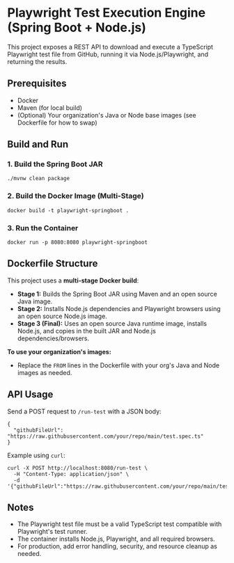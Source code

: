 # Playwright Test Execution Engine (Spring Boot + Node.js)

This project exposes a REST API to download and execute a TypeScript Playwright test file from GitHub, running it via Node.js/Playwright, and returning the results.

## Prerequisites
- Docker
- Maven (for local build)
- (Optional) Your organization's Java or Node base images (see Dockerfile for how to swap)

## Build and Run

### 1. Build the Spring Boot JAR

```
./mvnw clean package
```

### 2. Build the Docker Image (Multi-Stage)

```
docker build -t playwright-springboot .
```

### 3. Run the Container

```
docker run -p 8080:8080 playwright-springboot
```

## Dockerfile Structure

This project uses a **multi-stage Docker build**:

- **Stage 1:** Builds the Spring Boot JAR using Maven and an open source Java image.
- **Stage 2:** Installs Node.js dependencies and Playwright browsers using an open source Node.js image.
- **Stage 3 (Final):** Uses an open source Java runtime image, installs Node.js, and copies in the built JAR and Node.js dependencies/browsers.

**To use your organization's images:**
- Replace the `FROM` lines in the Dockerfile with your org's Java and Node images as needed.

## API Usage

Send a POST request to `/run-test` with a JSON body:

```
{
  "githubFileUrl": "https://raw.githubusercontent.com/your/repo/main/test.spec.ts"
}
```

Example using `curl`:

```
curl -X POST http://localhost:8080/run-test \
  -H "Content-Type: application/json" \
  -d '{"githubFileUrl":"https://raw.githubusercontent.com/your/repo/main/test.spec.ts"}'
```

## Notes
- The Playwright test file must be a valid TypeScript test compatible with Playwright's test runner.
- The container installs Node.js, Playwright, and all required browsers.
- For production, add error handling, security, and resource cleanup as needed. 